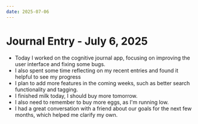 ```yaml
---
date: 2025-07-06
---
```


# Journal Entry - July 6, 2025

- Today I worked on the cognitive journal app, focusing on improving the user interface and fixing some bugs.
- I also spent some time reflecting on my recent entries and found it helpful to see my progress
- I plan to add more features in the coming weeks, such as better search functionality and tagging.
- I finished milk today, I should buy more tomorrow.
- I also need to remember to buy more eggs, as I'm running low.
- I had a great conversation with a friend about our goals for the next few months, which helped me clarify my own.
